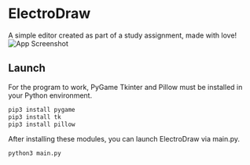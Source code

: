 
# ElectroDraw

A simple editor created as part of a study assignment, made with love!
![App Screenshot](https://i.imgur.com/NOWhkem.png)

## Launch

For the program to work, PyGame Tkinter and Pillow must be installed in your Python environment.
```bash
pip3 install pygame
pip3 install tk
pip3 install pillow
```
After installing these modules, you can launch ElectroDraw via main.py.
```bash
python3 main.py
```
    
